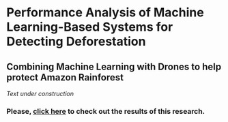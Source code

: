 # Performance Analysis of Machine Learning-Based Systems for Detecting Deforestation
## Combining Machine Learning with Drones to help protect Amazon Rainforest

<i> Text under construction </i>

### Please, [click here](https://github.com/micheldearaujo/DeforestationDetector/blob/main/SMC_2021-0506.pdf) to check out the results of this research.